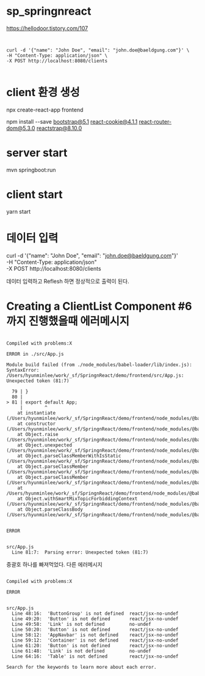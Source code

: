 # sp_springnreact

https://hellodoor.tistory.com/107

<pre><code>

curl -d '{"name": "John Doe", "email": "john.doe@baeldgung.com"}' \
-H "Content-Type: application/json" \
-X POST http://localhost:8080/clients 

</code></pre>

# client 환경 생성
npx create-react-app frontend

npm install --save bootstrap@5.1 react-cookie@4.1.1 react-router-dom@5.3.0 reactstrap@8.10.0




# server start

mvn springboot:run


# client start

yarn start


# 데이터 입력 

curl -d '{"name": "John Doe", "email": "john.doe@baeldgung.com"}' \
-H "Content-Type: application/json" \
-X POST http://localhost:8080/clients 

데이터 입력하고 Reflesh 하면 정상적으로 출력이 된다.

# Creating a ClientList Component #6 까지 진행했을때 에러메시지
<pre><code>
Compiled with problems:X

ERROR in ./src/App.js

Module build failed (from ./node_modules/babel-loader/lib/index.js):
SyntaxError: /Users/hyunminlee/work/_sf/SpringnReact/demo/frontend/src/App.js: Unexpected token (81:7)

  79 | }
  80 |
> 81 | export default App;
     |        ^
    at instantiate (/Users/hyunminlee/work/_sf/SpringnReact/demo/frontend/node_modules/@babel/parser/lib/index.js:72:32)
    at constructor (/Users/hyunminlee/work/_sf/SpringnReact/demo/frontend/node_modules/@babel/parser/lib/index.js:358:12)
    at Object.raise (/Users/hyunminlee/work/_sf/SpringnReact/demo/frontend/node_modules/@babel/parser/lib/index.js:3334:19)
    at Object.unexpected (/Users/hyunminlee/work/_sf/SpringnReact/demo/frontend/node_modules/@babel/parser/lib/index.js:3372:16)
    at Object.parseClassMemberWithIsStatic (/Users/hyunminlee/work/_sf/SpringnReact/demo/frontend/node_modules/@babel/parser/lib/index.js:15597:12)
    at Object.parseClassMember (/Users/hyunminlee/work/_sf/SpringnReact/demo/frontend/node_modules/@babel/parser/lib/index.js:15464:10)
    at Object.parseClassMember (/Users/hyunminlee/work/_sf/SpringnReact/demo/frontend/node_modules/@babel/parser/lib/index.js:6130:11)
    at /Users/hyunminlee/work/_sf/SpringnReact/demo/frontend/node_modules/@babel/parser/lib/index.js:15404:14
    at Object.withSmartMixTopicForbiddingContext (/Users/hyunminlee/work/_sf/SpringnReact/demo/frontend/node_modules/@babel/parser/lib/index.js:14208:14)
    at Object.parseClassBody (/Users/hyunminlee/work/_sf/SpringnReact/demo/frontend/node_modules/@babel/parser/lib/index.js:15379:10)


ERROR


src/App.js
  Line 81:7:  Parsing error: Unexpected token (81:7)
</code></pre>

중괄호 하나를 빠져먹었다. 다른 에러메시지

<pre><code>
Compiled with problems:X

ERROR


src/App.js
  Line 48:16:  'ButtonGroup' is not defined  react/jsx-no-undef
  Line 49:20:  'Button' is not defined       react/jsx-no-undef
  Line 49:58:  'Link' is not defined         no-undef
  Line 50:20:  'Button' is not defined       react/jsx-no-undef
  Line 58:12:  'AppNavbar' is not defined    react/jsx-no-undef
  Line 59:12:  'Container' is not defined    react/jsx-no-undef
  Line 61:20:  'Button' is not defined       react/jsx-no-undef
  Line 61:48:  'Link' is not defined         no-undef
  Line 64:16:  'Table' is not defined        react/jsx-no-undef

Search for the keywords to learn more about each error.
</code></pre>